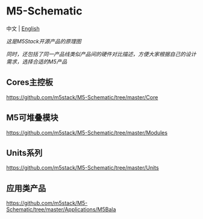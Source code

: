 # M5-Schematic

中文 | [English](](README_en.md))

*这是M5Stack开源产品的原理图*

*同时，还包括了同一产品线类似产品间的硬件对比描述，方便大家根据自己的设计需求，选择合适的M5产品*

## Cores主控板

https://github.com/m5stack/M5-Schematic/tree/master/Core

## M5可堆叠模块

https://github.com/m5stack/M5-Schematic/tree/master/Modules

## Units系列

https://github.com/m5stack/M5-Schematic/tree/master/Units

## 应用类产品

https://github.com/m5stack/M5-Schematic/tree/master/Applications/M5Bala
